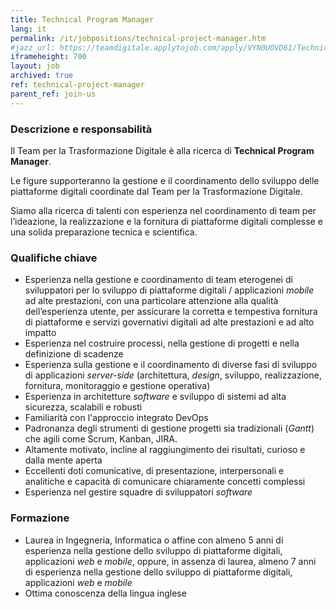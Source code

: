 ```yaml
---
title: Technical Program Manager
lang: it
permalink: /it/jobpositions/technical-project-manager.htm
#jazz_url: https://teamdigitale.applytojob.com/apply/VYN0UOVD61/Technical-Project-Manager
iframeheight: 700
layout: job
archived: true
ref: technical-project-manager
parent_ref: join-us
---
```


### Descrizione e responsabilità
Il Team per la Trasformazione Digitale è alla ricerca di **Technical Program Manager**.

Le figure supporteranno la gestione e il coordinamento dello sviluppo delle piattaforme digitali coordinate dal Team per la Trasformazione Digitale.

Siamo alla ricerca di talenti con esperienza nel coordinamento di team per l’ideazione, la realizzazione e la fornitura di piattaforme digitali complesse e una solida preparazione tecnica e scientifica.

### Qualifiche chiave
- Esperienza nella gestione e coordinamento di team eterogenei di sviluppatori per lo sviluppo di piattaforme digitali / applicazioni *mobile* ad alte prestazioni, con una particolare attenzione alla qualità dell’esperienza utente, per assicurare la corretta e tempestiva fornitura di piattaforme e servizi governativi digitali ad alte prestazioni e ad alto impatto
- Esperienza nel costruire processi, nella gestione di progetti e nella definizione di scadenze
- Esperienza sulla gestione e il coordinamento di diverse fasi di sviluppo di applicazioni *server-side* (architettura, *design*, sviluppo, realizzazione, fornitura, monitoraggio e gestione operativa)
- Esperienza in architetture *software* e sviluppo di sistemi ad alta sicurezza, scalabili e robusti
- Familiarità con l'approccio integrato DevOps
- Padronanza degli strumenti di gestione progetti sia tradizionali (*Gantt*) che agili come Scrum, Kanban, JIRA.
- Altamente motivato, incline al raggiungimento dei risultati, curioso e dalla mente aperta
- Eccellenti doti comunicative, di presentazione, interpersonali e analitiche e capacità di comunicare chiaramente concetti complessi
- Esperienza nel gestire squadre di sviluppatori *software*


### Formazione
- Laurea in Ingegneria, Informatica o affine con almeno 5 anni di esperienza nella gestione dello sviluppo di piattaforme digitali, applicazioni *web* e *mobile*, oppure, in assenza di laurea, almeno 7 anni di esperienza nella gestione dello sviluppo di piattaforme digitali, applicazioni *web* e *mobile*
- Ottima conoscenza della lingua inglese
